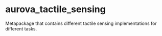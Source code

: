 # aurova_tactile_sensing
Metapackage that contains different tactile sensing implementations for different tasks.
